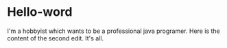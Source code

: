 # Hello-word
I'm a hobbyist which wants to be a professional java programer.
Here is the content of the second edit. It's all.
